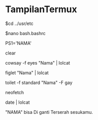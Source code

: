 # TampilanTermux

$cd ../usr/etc

$nano bash.bashrc

PS1='NAMA'

 clear
 
cowsay -f eyes "Nama" | lolcat

figlet "Nama"  | lolcat

toilet -f standard "Nama" -F gay

neofetch

date | lolcat


"NAMA" bisa Di ganti Terserah sesukamu.
